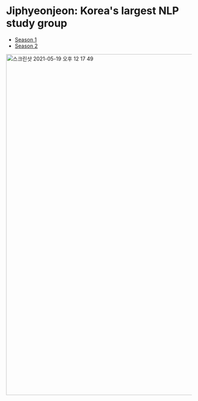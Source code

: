 # Jiphyeonjeon: Korea's largest NLP study group

- [Season 1](season1)
- [Season 2](season2)

<img width="928" alt="스크린샷 2021-05-19 오후 12 17 49" src="https://user-images.githubusercontent.com/38183241/118751446-46f80380-b89c-11eb-8c29-683e0f17247d.png">
